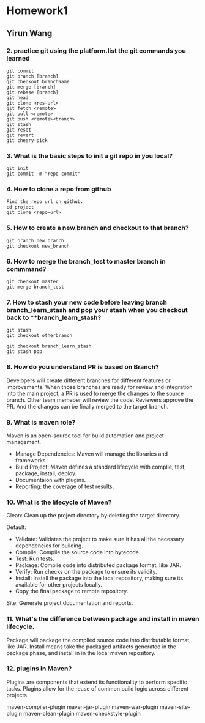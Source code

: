 # Homework1

## Yirun Wang

### 2. practice git using the platform.list the git commands you learned
```
git commit
git branch [branch]
git checkout branchName
git merge [branch]
git rebase [branch]
git head
git clone <res-url>
git fetch <remote>
git pull <remote>
git push <remote><branch>
git stash
git reset
git revert
git cheery-pick
```

### 3. What is the basic steps to init a git repo in you local?
```
git init
git commit -m "repo commit"
```

### 4. How to clone a repo from github
```
Find the repo url on github.
cd project
git clone <repo-url>
```

### 5. How to create a new branch and checkout to that branch?
```
git branch new_branch
git checkout new_branch
```

### 6. How to merge the branch_test to master branch in commmand?
```
git checkout master
git merge branch_test
```


### 7. How to stash your new code before leaving branch branch_learn_stash and pop your stash when you checkout back to **branch_learn_stash?
```
git stash
git checkout otherbranch

git checkout branch_learn_stash
git stash pop
```

### 8. How do you understand PR is based on Branch?
Developers will create different branches for different features or improvements. When those branches are ready for review and integration into the main project, a PR is used to merge the changes to the source branch. Other team memeber will review the code. Reviewers approve the PR. And the changes can be finally merged to the target branch.

### 9. What is maven role? 
Maven is an open-source tool for build automation and project management. 
- Manage Dependencies: Maven will manage the libraries and frameworks.
- Build Project: Maven defines a standard lifecycle with complie, test, package, install, deploy.
- Documentaion with plugins.
- Reporting: the coverage of test results.

### 10. What is the lifecycle of Maven?
Clean:
Clean up the project directory by deleting the target directory.

Default:
- Validate: Validates the project to make sure it has all the necessary dependencies for building.
- Complie: Compile the source code into bytecode.
- Test: Run tests.
- Package: Complie code into distributed package format, like JAR.
- Verify: Run checks on the package to ensure its validity.
- Install: Install the package into the local repository, making sure its available for other projects locally.
- Copy the final package to remote repository.

Site:
Generate project documentation and reports.

### 11. What's the difference between package and install in maven lifecycle.
Package will package the complied source code into distrbutable format, like JAR.
Install means take the packaged artifacts generated in the package phase, and install in in the local maven repository.

### 12. plugins in Maven?
Plugins are components that extend its functionality to perform specific tasks. Plugins allow for the reuse of common build logic across different projects.

maven-compiler-plugin
maven-jar-plugin
maven-war-plugin
maven-site-plugin
maven-clean-plugin
maven-checkstyle-plugin

